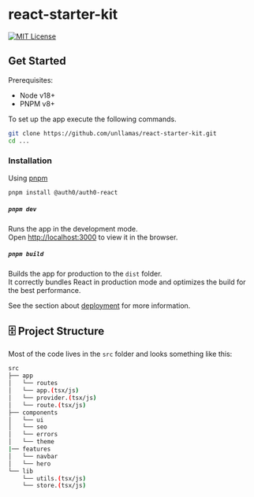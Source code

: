 # react-starter-kit

[![MIT License](https://img.shields.io/github/license/alan2207/bulletproof-react)](https://github.com/unllamas/react-starter-kit/blob/main/LICENSE)

## Get Started

Prerequisites:

- Node v18+
- PNPM v8+

To set up the app execute the following commands.

```bash
git clone https://github.com/unllamas/react-starter-kit.git
cd ...
```

### Installation

Using [pnpm](https://pnpm.io/es/)

```bash
pnpm install @auth0/auth0-react
```

##### `pnpm dev`

Runs the app in the development mode.\
Open [http://localhost:3000](http://localhost:3000) to view it in the browser.

##### `pnpm build`

Builds the app for production to the `dist` folder.\
It correctly bundles React in production mode and optimizes the build for the best performance.

See the section about [deployment](https://vitejs.dev/guide/static-deploy) for more information.

## 🗄️ Project Structure

Most of the code lives in the `src` folder and looks something like this:

```sh
src
├── app
│   └── routes
│   └── app.(tsx/js)
│   └── provider.(tsx/js)
│   └── route.(tsx/js)
├── components
│   └── ui
│   └── seo
│   └── errors
│   └── theme
|── features
│   └── navbar
│   └── hero
└── lib
    └── utils.(tsx/js)
    └── store.(tsx/js)
```
